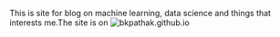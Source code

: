 This is site for blog on machine learning, data science and things that interests me.The site is on ![bkpathak.github.io](http://bkpathak.github.io)